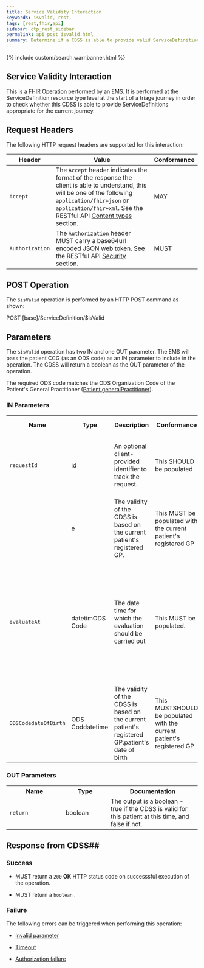 ```yaml
---
title: Service Validity Interaction
keywords: isvalid, rest,
tags: [rest,fhir,api]
sidebar: ctp_rest_sidebar
permalink: api_post_isvalid.html
summary: Determine if a CDSS is able to provide valid ServiceDefinitions for a given context 
---
```

  
{% include custom/search.warnbanner.html %}
## Service Validity Interaction ##

This is a [FHIR Operation](https://www.hl7.org/fhir/stu3/operations.html) performed by an EMS. It is performed at the ServiceDefinition resource type level at the start of a triage journey in order to check whether this CDSS is able to provide ServiceDefinitions appropriate for the current journey.

## Request Headers ##

The following HTTP request headers are supported for this interaction:


| Header               | Value |Conformance |
|----------------------|-------|-------|
| `Accept`      | The `Accept` header indicates the format of the response the client is able to understand, this will be one of the following `application/fhir+json` or `application/fhir+xml`. See the RESTful API [Content types](api_general_guidance.html#content-types) section. | MAY |
| `Authorization`      | The `Authorization` header MUST carry a base64url encoded JSON web token. See the RESTful API [Security](api_security.html) section. | MUST |  

## POST Operation

The `$isValid` operation is performed by an HTTP POST command as shown:

<div markdown="span" class="alert alert-success" role="alert">
POST [base]/ServiceDefinition/$isValid
</div>

## Parameters ##

The `$isValid` operation has two IN and one OUT parameter. The EMS will pass the patient CCG (as an ODS code) as an IN parameter to include in the operation. The CDSS will return a boolean as the OUT parameter of the operation.

The required ODS code matches the ODS Organization Code of the Patient's General Practitioner ([Patient.generalPractitioner](api_patient.html)).

### IN Parameters ##  

<table  style="min-width:100%;width:100%">
<tr>
<th  style="width:10%;">Name</th>
<th  style="width:5%;">Type</th>
<th  style="width:35%;">Description</th>
<th  style="width:15%;">Conformance</th>
<th  style="width:35%;">Implementation Guidance</th>
</tr>
<tr>
<td><code  class="highlighter-rouge">requestId</code></td>
<td>id</td>
<td>An optional client-provided identifier to track the request.</td>
<td>This SHOULD be populated</td>
<td>
Each invocation of the $isValid method MUST use a unique requestId<br/>
The requestId MUST be locally unique
</td>
</tr>

<tr>
<td><code  class="highlighter-rouge"></code></td>
<td>e</td>
<td>
The validity of the CDSS is based on the current patient's registered GP.
</td>
<td>This MUST be populated with the current patient's registered GP</td>
<td></td>
</tr>
<tr>
<td><code  class="highlighter-rouge">evaluateAt</code></td>
<td>datetimODS Code</td>
<td>
The date time for which the evaluation should be carried out
</td>
<td>This MUST be populated.</td>
<td>This will normally be *now*, but can be set to future (or past) dates and times to check whether a service is expected to be available in the futurevalidity of the CDSS is based on the current patient's registered GP.
</td>
<td>This  be populated with the current patient's </td>
</tr>
<tr>
<td><code  class="highlighter-rouge">ODSCodedateOfBirth</code></td>
<td>ODS Coddatetime</td>
<td>
The validity of the CDSS is based on the current patient's registered GP.patient's date of birth
</td>
<td>This MUSTSHOULD be populated with the current patient's registered GP</td>
<td>date of birth</td>
<td>Some services may only be valid for adults, or for particular age ranges</td>
</tr></table>

### OUT Parameters ###

<table  style="min-width:100%;width:100%">
<tr>
<th  style="width:25%;">Name</th>
<th  style="width:20%;">Type</th>
<th  style="width:40%;">Documentation</th>
</tr>
<tr>
<td><code  class="highlighter-rouge">return</code></td>
<td>boolean</td>
<td>
The output is a boolean - true if the CDSS is valid for this patient at this time, and false if not.
</td>
</tr>
</table>


## Response from CDSS##

  

### Success ###

* MUST return a <code  class="highlighter-rouge">200</code> **OK** HTTP status code on successsful execution of the operation.

* MUST return a <code  class="highlighter-rouge">boolean</code> .

### Failure ###

The following errors can be triggered when performing this operation:

*  [Invalid parameter](api_errorhandling.html#parameters)

*  [Timeout](api_errorhandling.html#time-out)

*  [Authorization failure](api_errorhandling.html)
<!--stackedit_data:
eyJoaXN0b3J5IjpbLTg1MDgwMTY5MywtMTY0NTgwMjEyMywtMj
AxNjUxNTUxMCwtMTM1NTE3ODYzNiwtNDM4NzA5NzMzXX0=
-->